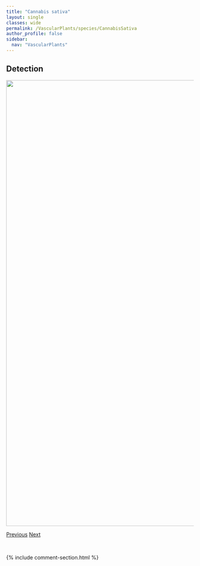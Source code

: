 ```yaml
---
title: "Cannabis sativa"
layout: single
classes: wide
permalink: /VascularPlants/species/CannabisSativa
author_profile: false
sidebar:
  nav: "VascularPlants"
---
```


<h2>Detection</h2>

<a href="https://drive.google.com/uc?export=view&id=14676lnpVMSJJzuoBLslOBZKTNAJI1ymE">
<img src="https://drive.google.com/uc?export=view&id=14676lnpVMSJJzuoBLslOBZKTNAJI1ymE" height = "1200" width = "800">
</a>


<a href="/DevelopmentWebsite/VascularPlants/species/CanadanthusModestus" class="pagination--pager" title="Canadanthus modestus">Previous</a> <a href="/DevelopmentWebsite/VascularPlants/species/CapnoidesSempervirens" class="pagination--pager" title="Pink Corydalis">Next</a>

<p>&nbsp;</p>

{% include comment-section.html %}
